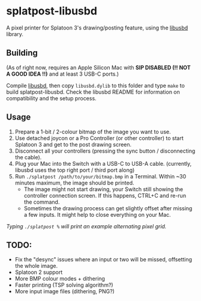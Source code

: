 # splatpost-libusbd

A pixel printer for Splatoon 3's drawing/posting feature, using the [libusbd](https://github.com/shinyquagsire23/libusbd) library.

## Building

(As of right now, requires an Apple Silicon Mac with **SIP DISABLED (!! NOT A GOOD IDEA !!)** and at least 3 USB-C ports.)

Compile [libusbd](https://github.com/shinyquagsire23/libusbd), then copy `libusbd.dylib` to this folder and type `make` to build splatpost-libusbd. Check the libusbd README for information on compatibility and the setup process.

## Usage

1. Prepare a 1-bit / 2-colour bitmap of the image you want to use.
2. Use detached joycon or a Pro Controller (or other controller) to start Splatoon 3 and get to the post drawing screen.
3. Disconnect all your controllers (pressing the sync button / disconnecting the cable).
4. Plug your Mac into the Switch with a USB-C to USB-A cable. (currently, libusbd uses the top right port / third port along)
5. Run `./splatpost /path/to/your/bitmap.bmp` in a Terminal. Within ~30 minutes maximum, the image should be printed.
   * The image might not start drawing, your Switch still showing the controller connection screen. If this happens, CTRL+C and re-run the command.
   * Sometimes the drawing process can get slightly offset after missing a few inputs. It might help to close everything on your Mac.

*Typing `./splatpost %` will print an example alternating pixel grid.*

## TODO:

* Fix the "desync" issues where an input or two will be missed, offsetting the whole image.
* Splatoon 2 support
* More BMP colour modes + dithering
* Faster printing (TSP solving algorithm?)
* More input image files (dithering, PNG?)